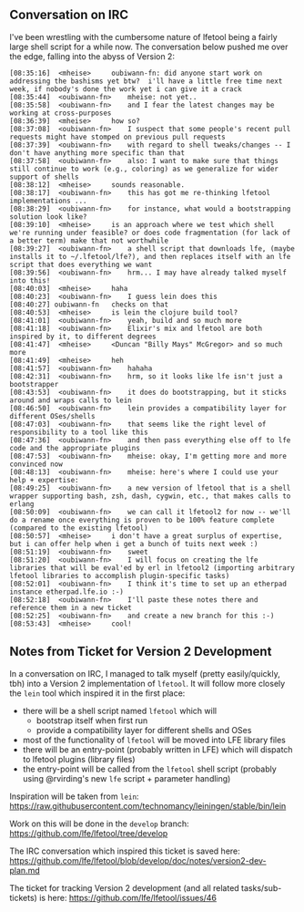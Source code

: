 ## Conversation on IRC

I've been wrestling with the cumbersome nature of lfetool being a fairly large
shell script for a while now. The conversation below pushed me over the edge,
falling into the abyss of Version 2:

```
[08:35:16]  <mheise>	 oubiwann-fn: did anyone start work on addressing the bashisms yet btw?  i'll have a little free time next week, if nobody's done the work yet i can give it a crack
[08:35:44]  <oubiwann-fn>	 mheise: not yet..
[08:35:58]  <oubiwann-fn>	 and I fear the latest changes may be working at cross-purposes
[08:36:39]  <mheise>	 how so?
[08:37:08]  <oubiwann-fn>	 I suspect that some people's recent pull requests might have stomped on previous pull requests
[08:37:39]  <oubiwann-fn>	 with regard to shell tweaks/changes -- I don't have anything more specific than that
[08:37:58]  <oubiwann-fn>	 also: I want to make sure that things still continue to work (e.g., coloring) as we generalize for wider support of shells
[08:38:12]  <mheise>	 sounds reasonable.
[08:38:17]  <oubiwann-fn>	 this has got me re-thinking lfetool implementations ...
[08:38:29]  <oubiwann-fn>	 for instance, what would a bootstrapping solution look like?
[08:39:10]  <mheise>	 is an approach where we test which shell we're running under feasible? or does code fragmentation (for lack of a better term) make that not worthwhile
[08:39:27]  <oubiwann-fn>	 a shell script that downloads lfe, (maybe installs it to ~/.lfetool/lfe?), and then replaces itself with an lfe script that does everything we want
[08:39:56]  <oubiwann-fn>	 hrm... I may have already talked myself into this!
[08:40:03]  <mheise>	 haha
[08:40:23]  <oubiwann-fn>	 I guess lein does this
[08:40:27] oubiwann-fn	 checks on that
[08:40:53]  <mheise>	 is lein the clojure build tool?
[08:41:01]  <oubiwann-fn>	 yeah, build and so much more
[08:41:18]  <oubiwann-fn>	 Elixir's mix and lfetool are both inspired by it, to different degrees
[08:41:47]  <mheise>	 <Duncan "Billy Mays" McGregor> and so much more
[08:41:49]  <mheise>	 heh
[08:41:57]  <oubiwann-fn>	 hahaha
[08:42:31]  <oubiwann-fn>	 hrm, so it looks like lfe isn't just a bootstrapper
[08:43:53]  <oubiwann-fn>	 it does do bootstrapping, but it sticks around and wraps calls to lein
[08:46:50]  <oubiwann-fn>	 lein provides a compatibility layer for different OSes/shells
[08:47:03]  <oubiwann-fn>	 that seems like the right level of responsibility to a tool like this
[08:47:36]  <oubiwann-fn>	 and then pass everything else off to lfe code and the appropriate plugins
[08:47:53]  <oubiwann-fn>	 mheise: okay, I'm getting more and more convinced now
[08:48:13]  <oubiwann-fn>	 mheise: here's where I could use your help + expertise:
[08:49:25]  <oubiwann-fn>	 a new version of lfetool that is a shell wrapper supporting bash, zsh, dash, cygwin, etc., that makes calls to erlang
[08:50:09]  <oubiwann-fn>	 we can call it lfetool2 for now -- we'll do a rename once everything is proven to be 100% feature complete (compared to the existing lfetool)
[08:50:57]  <mheise>	 i don't have a great surplus of expertise, but i can offer help when i get a bunch of tuits next week :)
[08:51:19]  <oubiwann-fn>	 sweet
[08:51:20]  <oubiwann-fn>	 I will focus on creating the lfe libraries that will be eval'ed by erl in lfetool2 (importing arbitrary lfetool libraries to accomplish plugin-specific tasks)
[08:52:01]  <oubiwann-fn>	 I think it's time to set up an etherpad instance etherpad.lfe.io :-)
[08:52:18]  <oubiwann-fn>	 I'll paste these notes there and reference them in a new ticket
[08:52:25]  <oubiwann-fn>	 and create a new branch for this :-)
[08:53:43]  <mheise>	 cool!
```

## Notes from Ticket for Version 2 Development

In a conversation on IRC, I managed to talk myself (pretty easily/quickly, tbh) into a Version 2 implementation of ``lfetool``. It will follow more closely the ``lein`` tool which inspired it in the first place:
 * there will be a shell script named ``lfetool`` which will
   * bootstrap itself when first run
   * provide a compatibility layer for different shells and OSes
 * most of the functionality of ``lfetool`` will be moved into LFE library files
 * there will be an entry-point (probably written in LFE) which will dispatch to lfetool plugins (library files)
 * the entry-point will be called from the ``lfetool`` shell script (probably using @rvirding's new ``lfe`` script + parameter handling)

Inspiration will be taken from ``lein``: https://raw.githubusercontent.com/technomancy/leiningen/stable/bin/lein

Work on this will be done in the ``develop`` branch: https://github.com/lfe/lfetool/tree/develop

The IRC conversation which inspired this ticket is saved here: https://github.com/lfe/lfetool/blob/develop/doc/notes/version2-dev-plan.md

The ticket for tracking Version 2 development (and all related tasks/sub-tickets) is here: https://github.com/lfe/lfetool/issues/46
